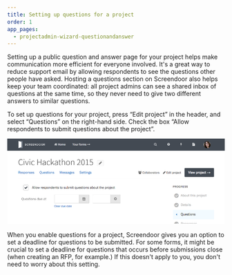 ```yaml
---
title: Setting up questions for a project
order: 1
app_pages:
  - projectadmin-wizard-questionandanswer
---
```


Setting up a public question and answer page for your project helps make communication more efficient for everyone involved. It's a great way to reduce support email by allowing respondents to see the questions other people have asked. Hosting a questions section on Screendoor also helps keep your team coordinated: all project admins can see a shared inbox of questions at the same time, so they never need to give two different answers to similar questions.

To set up questions for your project, press &ldquo;Edit project&rdquo; in the header, and select &ldquo;Questions&rdquo; on the right-hand side. Check the box &ldquo;Allow respondents to submit questions about the project&rdquo;.

![Questions page in the project wizard.](../images/questions_1.png)

When you enable questions for a project, Screendoor gives you an option to set a deadline for questions to be submitted. For some forms, it might be crucial to set a deadline for questions that occurs before submissions close (when creating an RFP, for example.) If this doesn't apply to you, you don't need to worry about this setting.

